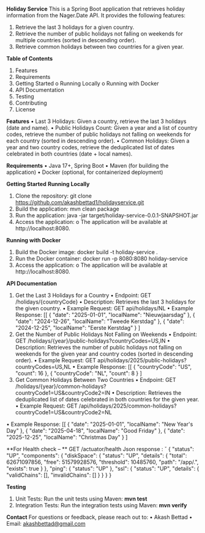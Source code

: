 **Holiday Service**
This is a Spring Boot application that retrieves holiday information from the Nager.Date API. It provides the following features:
1.	Retrieve the last 3 holidays for a given country.
2.	Retrieve the number of public holidays not falling on weekends for multiple countries (sorted in descending order).
3.	Retrieve common holidays between two countries for a given year.
 
**Table of Contents**
1.	Features
2.	Requirements
3.	Getting Started
o	Running Locally
o	Running with Docker
4.	API Documentation
5.	Testing
6.	Contributing
7.	License
 
**Features**
•	Last 3 Holidays: Given a country, retrieve the last 3 holidays (date and name).
•	Public Holidays Count: Given a year and a list of country codes, retrieve the number of public holidays not falling on weekends for each country (sorted in descending order).
•	Common Holidays: Given a year and two country codes, retrieve the deduplicated list of dates celebrated in both countries (date + local names).
 
**Requirements**
•	Java 17+, Spring Boot
•	Maven (for building the application)
•	Docker (optional, for containerized deployment)
 
**Getting Started**
**Running Locally**
1.	Clone the repository:
git clone https://github.com/akashbettad1/holidayservice.git
2.	Build the application:
mvn clean package
3.	Run the application:
java -jar target/holiday-service-0.0.1-SNAPSHOT.jar
4.	Access the application:
o	The application will be available at http://localhost:8080.
 
**Running with Docker**
1.	Build the Docker image:
docker build -t holiday-service .
2.	Run the Docker container:
docker run -p 8080:8080 holiday-service
3.	Access the application:
o	The application will be available at http://localhost:8080.
 
**API Documentation**
1. Get the Last 3 Holidays for a Country
•	Endpoint: GET /holidays/{countryCode}
•	Description: Retrieves the last 3 holidays for the given country.
•	Example Request:
GET api/holidays/NL
•	Example Response:
[[
    {
        "date": "2025-01-01",
        "localName": "Nieuwjaarsdag"
    },
    {
        "date": "2024-12-26",
        "localName": "Tweede Kerstdag"
    },
    {
        "date": "2024-12-25",
        "localName": "Eerste Kerstdag"
    }
] 
2. Get the Number of Public Holidays Not Falling on Weekends
•	Endpoint: GET /holidays/{year}/public-holidays?countryCodes=US,IN
•	Description: Retrieves the number of public holidays not falling on weekends for the given year and country codes (sorted in descending order).
•	Example Request:
GET api/holidays/2025/public-holidays?countryCodes=US,NL
•	Example Response:
[[
    {
        "countryCode": "US",
        "count": 16
    },
    {
        "countryCode": "NL",
        "count": 8
    }
]
3. Get Common Holidays Between Two Countries
•	Endpoint: GET /holidays/{year}/common-holidays?countryCode1=US&countryCode2=IN
•	Description: Retrieves the deduplicated list of dates celebrated in both countries for the given year.
•	Example Request:
GET /api/holidays/2025/common-holidays?countryCode1=US&countryCode2=NL

•	Example Response:
[[
    {
        "date": "2025-01-01",
        "localName": "New Year's Day"
    },
    {
        "date": "2025-04-18",
        "localName": "Good Friday"
    },
    {
        "date": "2025-12-25",
        "localName": "Christmas Day"
    }
] 

**For Health check – **
GET /actuator/health
Json response :
ˇ {
    "status": "UP",
    "components": {
        "diskSpace": {
            "status": "UP",
            "details": {
                "total": 62671097856,
                "free": 51579928576,
                "threshold": 10485760,
                "path": "/app/.",
                "exists": true
            }
        },
        "ping": {
            "status": "UP"
        },
        "ssl": {
            "status": "UP",
            "details": {
                "validChains": [],
                "invalidChains": []
            }
        }
    }
}

**Testing**
1. Unit Tests:
Run the unit tests using Maven:
**mvn test**
2. Integration Tests:
Run the integration tests using Maven:
**mvn verify**
 
 
**Contact**
For questions or feedback, please reach out to:
•	Akash Bettad
•	Email: akashbettad@gmail.com
